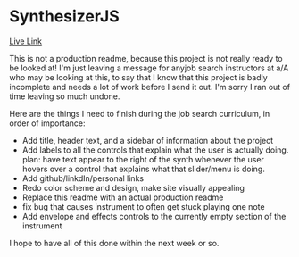 # SynthesizerJS
[Live Link](https://louis-c-leon.github.io/SynthesizerJS/)

This is not a production readme, because this project is not really ready to be looked at! I'm just leaving a message for anyjob search instructors at a/A who may be looking at this, to say that I know that this project is badly incomplete and needs a lot of work before I send it out. I'm sorry I ran out of time leaving so much undone.

Here are the things I need to finish during the job search curriculum, in order of importance:

* Add title, header text, and a sidebar of information about the project
* Add labels to all the controls that explain what the user is actually doing. plan: have text appear to the right of the synth whenever the user hovers over a control that explains what that slider/menu is doing.
* Add github/linkdIn/personal links
* Redo color scheme and design, make site visually appealing
* Replace this readme with an actual production readme
* fix bug that causes instrument to often get stuck playing one note
* Add envelope and effects controls to the currently empty section of the instrument

I hope to have all of this done within the next week or so.
